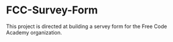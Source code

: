 # FCC-Survey-Form
This project is directed at building a servey form for the Free Code Academy organization.
